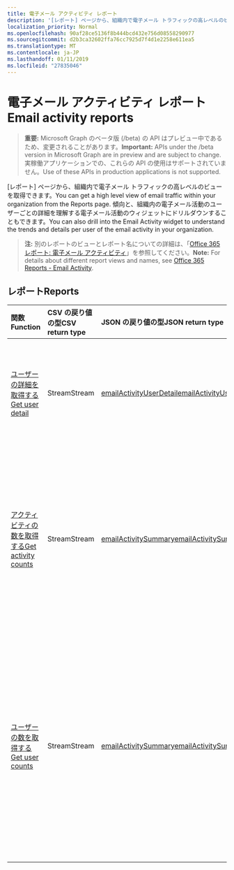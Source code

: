 ```yaml
---
title: 電子メール アクティビティ レポート
description: '[レポート] ページから、組織内で電子メール トラフィックの高レベルのビューを取得できます。 傾向と、組織内の電子メール活動のユーザーごとの詳細を理解する電子メール活動のウィジェットにドリルダウンすることもできます。'
localization_priority: Normal
ms.openlocfilehash: 90af28ce5136f8b444bcd432e756d08558290977
ms.sourcegitcommit: d2b3ca32602ffa76cc7925d7f4d1e2258e611ea5
ms.translationtype: MT
ms.contentlocale: ja-JP
ms.lasthandoff: 01/11/2019
ms.locfileid: "27835046"
---
```

# <a name="email-activity-reports"></a><span data-ttu-id="84a66-104">電子メール アクティビティ レポート</span><span class="sxs-lookup"><span data-stu-id="84a66-104">Email activity reports</span></span>

> <span data-ttu-id="84a66-105">**重要:** Microsoft Graph のベータ版 (/beta) の API はプレビュー中であるため、変更されることがあります。</span><span class="sxs-lookup"><span data-stu-id="84a66-105">**Important:** APIs under the /beta version in Microsoft Graph are in preview and are subject to change.</span></span> <span data-ttu-id="84a66-106">実稼働アプリケーションでの、これらの API の使用はサポートされていません。</span><span class="sxs-lookup"><span data-stu-id="84a66-106">Use of these APIs in production applications is not supported.</span></span>

<span data-ttu-id="84a66-107">[レポート] ページから、組織内で電子メール トラフィックの高レベルのビューを取得できます。</span><span class="sxs-lookup"><span data-stu-id="84a66-107">You can get a high level view of email traffic within your organization from the Reports page.</span></span> <span data-ttu-id="84a66-108">傾向と、組織内の電子メール活動のユーザーごとの詳細を理解する電子メール活動のウィジェットにドリルダウンすることもできます。</span><span class="sxs-lookup"><span data-stu-id="84a66-108">You can also drill into the Email Activity widget to understand the trends and details per user of the email activity in your organization.</span></span>

> <span data-ttu-id="84a66-109">**注:** 別のレポートのビューとレポート名についての詳細は、「[Office 365 レポート: 電子メール アクティビティ](https://support.office.com/client/Email-activity-1cbe2c00-ca65-4fb9-9663-1bbfa58ebe44)」を参照してください。</span><span class="sxs-lookup"><span data-stu-id="84a66-109">**Note:** For details about different report views and names, see [Office 365 Reports - Email Activity](https://support.office.com/client/Email-activity-1cbe2c00-ca65-4fb9-9663-1bbfa58ebe44).</span></span>

## <a name="reports"></a><span data-ttu-id="84a66-110">レポート</span><span class="sxs-lookup"><span data-stu-id="84a66-110">Reports</span></span>

| <span data-ttu-id="84a66-111">関数</span><span class="sxs-lookup"><span data-stu-id="84a66-111">Function</span></span>                                 | <span data-ttu-id="84a66-112">CSV の戻り値の型</span><span class="sxs-lookup"><span data-stu-id="84a66-112">CSV return type</span></span> | <span data-ttu-id="84a66-113">JSON の戻り値の型</span><span class="sxs-lookup"><span data-stu-id="84a66-113">JSON return type</span></span>                         | <span data-ttu-id="84a66-114">説明</span><span class="sxs-lookup"><span data-stu-id="84a66-114">Description</span></span>                              |
| :--------------------------------------- | :-------------- | :--------------------------------------- | ---------------------------------------- |
| [<span data-ttu-id="84a66-115">ユーザーの詳細を取得する</span><span class="sxs-lookup"><span data-stu-id="84a66-115">Get user detail</span></span>](../api/reportroot-getemailactivityuserdetail.md) | <span data-ttu-id="84a66-116">Stream</span><span class="sxs-lookup"><span data-stu-id="84a66-116">Stream</span></span>          | [<span data-ttu-id="84a66-117">emailActivityUserDetail</span><span class="sxs-lookup"><span data-stu-id="84a66-117">emailActivityUserDetail</span></span>](../resources/emailactivityuserdetail.md) | <span data-ttu-id="84a66-118">ユーザーが実行した電子メール アクティビティに関する詳細を取得します。</span><span class="sxs-lookup"><span data-stu-id="84a66-118">Get details about email activity users have performed.</span></span> |
| [<span data-ttu-id="84a66-119">アクティビティの数を取得する</span><span class="sxs-lookup"><span data-stu-id="84a66-119">Get activity counts</span></span>](../api/reportroot-getemailactivitycounts.md) | <span data-ttu-id="84a66-120">Stream</span><span class="sxs-lookup"><span data-stu-id="84a66-120">Stream</span></span>          | [<span data-ttu-id="84a66-121">emailActivitySummary</span><span class="sxs-lookup"><span data-stu-id="84a66-121">emailActivitySummary</span></span>](../resources/emailactivitysummary.md) | <span data-ttu-id="84a66-122">組織内の電子メール アクティビティ (送信、読み取り、受信の数) の傾向を把握できます。</span><span class="sxs-lookup"><span data-stu-id="84a66-122">Enables you to understand the trends of email activity (like how many were sent, read, and received) in your organization.</span></span> |
| [<span data-ttu-id="84a66-123">ユーザーの数を取得する</span><span class="sxs-lookup"><span data-stu-id="84a66-123">Get user counts</span></span>](../api/reportroot-getemailactivityusercounts.md) | <span data-ttu-id="84a66-124">Stream</span><span class="sxs-lookup"><span data-stu-id="84a66-124">Stream</span></span>          | [<span data-ttu-id="84a66-125">emailActivitySummary</span><span class="sxs-lookup"><span data-stu-id="84a66-125">emailActivitySummary</span></span>](../resources/emailactivitysummary.md) | <span data-ttu-id="84a66-126">送信、読み取り、受信などの電子メール アクティビティを実行しているそれぞれ別個のユーザーの数に関する傾向を把握することができます。</span><span class="sxs-lookup"><span data-stu-id="84a66-126">Enables you to understand trends on the number of unique users who are performing email activities like send, read, and receive.</span></span> |

